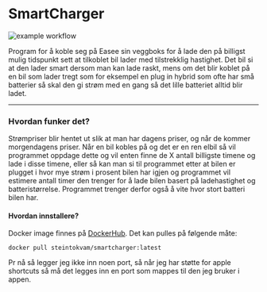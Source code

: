 # SmartCharger
![example workflow](https://github.com/steintokvam/smartcharger/actions/workflows/main.yml/badge.svg)

Program for å koble seg på Easee sin veggboks for å lade den på billigst mulig tidspunkt sett at tilkoblet bil lader med tilstrekklig hastighet. Det bil si at den lader smart dersom man kan lade raskt, mens om det blir koblet på en bil som lader tregt som for eksempel en plug in hybrid som ofte har små batterier så skal den gi strøm med en gang så det lille batteriet alltid blir ladet.

---

### Hvordan funker det?

Strømpriser blir hentet ut slik at man har dagens priser, og når de kommer morgendagens priser. Når en bil kobles på og det er en ren elbil så vil programmet oppdage dette og vil enten finne de X antall billigste timene og lade i disse timene, eller så kan man si til programmet etter at bilen er plugget i hvor mye strøm i prosent bilen har igjen og programmet vil estimere antall timer den trenger for å lade bilen basert på ladehastighet og batteristørrelse. Programmet trenger derfor også å vite hvor stort batteri bilen har.

#### Hvordan innstallere?

Docker image finnes på [DockerHub](https://hub.docker.com/repository/docker/steintokvam/smartcharger/general). Det kan pulles på følgende måte:

```
docker pull steintokvam/smartcharger:latest
```

Pr nå så legger jeg ikke inn noen port, så når jeg har støtte for apple 
shortcuts så må det legges inn en port som mappes til den jeg bruker i appen.
